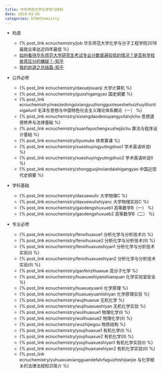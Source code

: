 ```yaml
---
title: 华东师范大学化学学习资料
date: 2019-03-05
categories: ECNUChemistry
---
```

* 劝退
    * {% post_link ecnuchemistry/job 华东师范大学化学与分子工程学院2018届就业率达近四年最低 %}
    * [如何看待华东师范大学研究生考试专业分数普遍较低的情况？是否有学校故意压分的嫌疑？-知乎](https://www.zhihu.com/question/312447813)
    * [我的劝退之总结篇-知乎](https://zhuanlan.zhihu.com/p/56874296)

* 公共必修

    * {% post_link ecnuchemistry/daxuejisuanji 大学计算机 %}
    * {% post_link ecnuchemistry/guoshigangyao 国史纲要 %}
    * {% post_link ecnuchemistry/maozedongsixiangyuzhongguoteseshehuizhuyililuntixigailun1 毛泽东思想与中国特色社会主义理论体系概论（一） %}
    * {% post_link ecnuchemistry/sixiangdaodexiuyangyufalvjichu 思想道德修养与法律基础 %}
    * {% post_link ecnuchemistry/suanfayuchengxushejijichu 算法与程序设计基础 %}
    * {% post_link ecnuchemistry/tiyumuke 体育慕课 %}
    * {% post_link ecnuchemistry/xueshuyingyutingshuo1 学术英语听说I %}
    * {% post_link ecnuchemistry/xueshuyingyutingshuo2 学术英语听说II %}
    * {% post_link ecnuchemistry/zhongguojinxiandaishigangyao 中国近现代史纲要 %}

* 学科基础
    * {% post_link ecnuchemistry/daxuewulic 大学物理C %}
    * {% post_link ecnuchemistry/daxuewulishiyanc 大学物理实验C %}
    * {% post_link ecnuchemistry/gaodengshuxueb1 高等数学B（一） %}
    * {% post_link ecnuchemistry/gaodengshuxueb2 高等数学B（二） %}


* 专业必修
    * {% post_link ecnuchemistry/fenxihuaxue1 分析化学与分析技术(I) %}
    * {% post_link ecnuchemistry/fenxihuaxue2 分析化学与分析技术(II) %}
    * {% post_link ecnuchemistry/fenxihuaxueshiyan1 分析化学与分析技术实验(I) %}
    * {% post_link ecnuchemistry/fenxihuaxueshiyan2 分析化学与分析技术实验(II) %}
    * {% post_link ecnuchemistry/gaofenzihuaxue 高分子化学 %}
    * {% post_link ecnuchemistry/huaxueshiyanshianquan 化学实验室安全 %}
    * {% post_link ecnuchemistry/huaxueyuanli 化学原理 %}
    * {% post_link ecnuchemistry/huaxueyuanlishiyan 化学原理实验 %}
    * {% post_link ecnuchemistry/wujihuaxue 无机化学 %}
    * {% post_link ecnuchemistry/wujihuaxueshiyan 无机化学实验 %}
    * {% post_link ecnuchemistry/wulihuaxue1 物理化学(I) %}
    * {% post_link ecnuchemistry/wulihuaxue2 物理化学(II) %}
    * {% post_link ecnuchemistry/wuzhijiegou 物质结构 %}
    * {% post_link ecnuchemistry/youjihuaxue1 有机化学(I) %}
    * {% post_link ecnuchemistry/youjihuaxue2 有机化学(II) %}
    * {% post_link ecnuchemistry/youjihuaxueshiyan1 有机化学实验(I) %}
    * {% post_link ecnuchemistry/youjihuaxueshiyan2 有机化学实验(II) %}
    * {% post_link ecnuchemistry/yuhuaxuexiangguandefalvfaguizhishijianjie 与化学相关的法律法规知识简介 %}